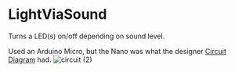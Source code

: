 # LightViaSound
Turns a LED(s) on/off depending on sound level.

Used an Arduino Micro, but the Nano was what the designer [Circuit Diagram](https://www.circuit-diagram.org/) had. 
![circuit (2)](https://user-images.githubusercontent.com/1148403/144724850-ed4744dd-9cc1-4d9c-93e4-789222509f85.png)
